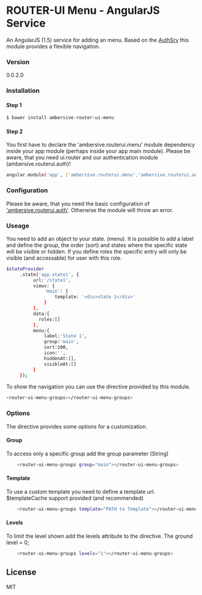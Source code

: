 # ROUTER-UI Menu - AngularJS Service

An AngularJS (1.5) service for adding an menu. Based on the [AuthSrv](https://github.com/AMBERSIVE/AngularJS---AuthSrv) this module provides a flexible navigation.

### Version
0.0.2.0

### Installation

#### Step 1

```sh
$ bower install ambersive-router-ui-menu
```
#### Step 2
You first have to declare the 'ambersive.routerui.menu' module dependency inside your app module (perhaps inside your app main module).
Please be aware, that you need ui.router and our authentication module (ambersive.routerui.auth)!

```sh
angular.module('app', ['ambersive.routerui.menu','ambersive.routerui.auth']);
```
### Configuration

Please be aware, that you need the basic configuration of ['ambersive.routerui.auth'](https://github.com/AMBERSIVE/AngularJS---AuthSrv). Otherwise the module will throw an error.

### Useage

You need to add an object to your state. (menu). It is possible to add a label and define the group, the order (sort) and states where the specific state will be visible or hidden.
If you define roles the specific entry will only be visible (and accessable) for user with this role.

```sh
$stateProvider
     .state('app.state1', {
          url:'/state1',
          views: {
              'main': {
                  template: '<div>state 1</div>'
              }
          },
          data:{
            roles:[]
          },
          menu:{
              label:'State 1',
              group:'main',
              sort:100,
              icon:'',
              hiddenAt:[],
              visibleAt:[]
          }
     });
```

To show the navigation you can use the directive provided by this module.

```sh
<router-ui-menu-groups></router-ui-menu-groups>
```

### Options

The directive provides some options for a customization.

#### Group

To access only a specific group add the group parameter (String)

```sh
    <router-ui-menu-groups group="main"></router-ui-menu-groups>
```

#### Template

To use a custom template you need to define a template url. $templateCache support provided (and recommended)

```sh
    <router-ui-menu-groups template="PATH to Template"></router-ui-menu-groups>
```

#### Levels

To limit the level shown add the levels attribute to the directive. The ground level = 0;

```sh
    <router-ui-menu-groups levels="1"></router-ui-menu-groups>
```

License
----
MIT